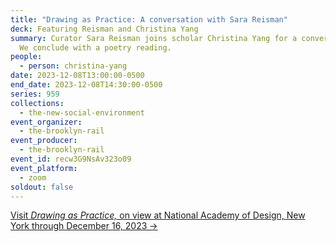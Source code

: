 ```yaml
---
title: "Drawing as Practice: A conversation with Sara Reisman"
deck: Featuring Reisman and Christina Yang
summary: Curator Sara Reisman joins scholar Christina Yang for a conversation.
  We conclude with a poetry reading.
people:
  - person: christina-yang
date: 2023-12-08T13:00:00-0500
end_date: 2023-12-08T14:30:00-0500
series: 959
collections:
  - the-new-social-environment
event_organizer:
  - the-brooklyn-rail
event_producer:
  - the-brooklyn-rail
event_id: recw3G9NsAv323o09
event_platform:
  - zoom
soldout: false
---
```

[V﻿isit *Drawing as Practice,* on view at National Academy of Design, New York through December 16, 2023 →](https://nationalacademy.org/calendar/drawing-as-practice)